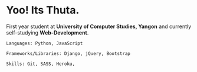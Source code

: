 # Yoo! Its Thuta.

  First year student at __University of Computer Studies, Yangon__ and currently self-studying __Web-Development__.
  
  
  ```
  Languages: Python, JavaScript
  ```

  ```
  Frameworks/Libraries: Django, jQuery, Bootstrap
  ```
   ```
  Skills: Git, SASS, Heroku, 
  ```
